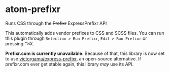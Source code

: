 atom-prefixr
============

Runs CSS through the ~~Prefixr~~ ExpressPrefixr API

This automatically adds vendor prefixes to CSS and SCSS files. You can run
this plugin through `Selection > Run Prefixr`, `Edit > Run Prefixr` or pressing
<kbd>^⌘X</kbd>.

**Prefixr.com is currently unavailable**: Because of that, this library is now
set to use [victorgama/express-prefixr](ExpressPrefixr), an open-source alternative.
If prefixr.com ever get stable again, this library *may* use its API.
